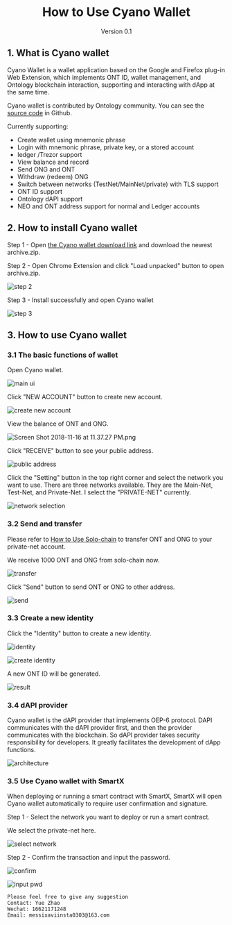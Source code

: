<h1 align="center">How to Use Cyano Wallet</h1>
<p align="center" class="version">Version 0.1</p>

## 1. What is Cyano wallet
Cyano Wallet is a wallet application based on the Google and Firefox plug-in Web Extension, which implements ONT ID, wallet management, and Ontology blockchain interaction, supporting and interacting with dApp at the same time.

Cyano wallet is contributed by Ontology community. You can see the [source code](https://github.com/OntologyCommunityDevelopers/cyano-wallet) in Github.

Currently supporting:
- Create wallet using mnemonic phrase
- Login with mnemonic phrase, private key, or a stored account
- ledger /Trezor support
- View balance and record
- Send ONG and ONT
- Withdraw (redeem) ONG
- Switch between networks (TestNet/MainNet/private) with TLS support
- ONT ID support
- Ontology dAPI support
- NEO and ONT address support for normal and Ledger accounts

## 2. How to install Cyano wallet

Step 1 - Open [the Cyano wallet download link](https://github.com/OntologyCommunityDevelopers/cyano-wallet/releases) and download the newest archive.zip.

Step 2 - Open Chrome Extension and click "Load unpacked" button to open archive.zip.

![step 2](https://upload-images.jianshu.io/upload_images/150344-5c47926e08c12a0e.png?imageMogr2/auto-orient/strip%7CimageView2/2/w/1240)

Step 3 - Install successfully and open Cyano wallet

![step 3](https://upload-images.jianshu.io/upload_images/150344-d8b87c2a6d603789.png?imageMogr2/auto-orient/strip%7CimageView2/2/w/1240)

## 3. How to use Cyano wallet

### 3.1 The basic functions of wallet

Open Cyano wallet.

![main ui](https://upload-images.jianshu.io/upload_images/150344-277197d1b48e6e63.png?imageMogr2/auto-orient/strip%7CimageView2/2/w/1240)

Click "NEW ACCOUNT" button to create new account.

![create new account](https://upload-images.jianshu.io/upload_images/150344-1c3df27751e2dfad.png?imageMogr2/auto-orient/strip%7CimageView2/2/w/1240)

View the balance of ONT and ONG.

![Screen Shot 2018-11-16 at 11.37.27 PM.png](https://upload-images.jianshu.io/upload_images/150344-1537de22f462a4c9.png?imageMogr2/auto-orient/strip%7CimageView2/2/w/1240)

Click "RECEIVE" button to see your public address.

![public address](https://upload-images.jianshu.io/upload_images/150344-1baf2b912e9769d1.png?imageMogr2/auto-orient/strip%7CimageView2/2/w/1240)

Click the "Setting" button in the top right corner and select the network you want to use. There are three networks available. They are the Main-Net, Test-Net, and Private-Net. I select the "PRIVATE-NET" currently. 

![network selection](https://upload-images.jianshu.io/upload_images/150344-bbad79b5fc9fc56a.png?imageMogr2/auto-orient/strip%7CimageView2/2/w/1240)

### 3.2 Send and transfer

Please refer to [How to Use Solo-chain](https://github.com/punicasuite/tutorials/blob/master/toolkits-docs/course02-How%20to%20Use%20Solo-chain.md) to transfer ONT and ONG to your private-net account.

We receive 1000 ONT and ONG from solo-chain now.

![transfer](https://upload-images.jianshu.io/upload_images/150344-f5085028f45f667e.png?imageMogr2/auto-orient/strip%7CimageView2/2/w/1240)

Click "Send" button to send ONT or ONG to other address.

![send](https://upload-images.jianshu.io/upload_images/150344-585bb9cad72372b4.png?imageMogr2/auto-orient/strip%7CimageView2/2/w/1240)

### 3.3 Create a new identity

Click the "Identity" button to create a new identity.

![identity](https://upload-images.jianshu.io/upload_images/150344-c7e8a7c05c9859e6.png?imageMogr2/auto-orient/strip%7CimageView2/2/w/1240)

![create identity](https://upload-images.jianshu.io/upload_images/150344-d17e8b6b8f36d623.png?imageMogr2/auto-orient/strip%7CimageView2/2/w/1240)

A new ONT ID will be generated.

![result](https://upload-images.jianshu.io/upload_images/150344-979f49a965133fb8.png?imageMogr2/auto-orient/strip%7CimageView2/2/w/1240)

### 3.4 dAPI provider 

Cyano wallet is the dAPI provider that implements OEP-6 protocol. DAPI communicates with the dAPI provider first, and then the provider communicates with the blockchain. So dAPI provider takes security responsibility for developers. It greatly facilitates the development of dApp functions.

![architecture](https://upload-images.jianshu.io/upload_images/150344-44f1c519eb2d5eb3.png?imageMogr2/auto-orient/strip%7CimageView2/2/w/1240)

### 3.5 Use Cyano wallet with SmartX

When deploying or running a smart contract with SmartX, SmartX will open Cyano wallet automatically to require user confirmation and signature. 

Step 1 - Select the network you want to deploy or run a smart contract.

We select the private-net here.

![select network](https://upload-images.jianshu.io/upload_images/150344-a1551dadda270fb9.png?imageMogr2/auto-orient/strip%7CimageView2/2/w/1240)

Step 2 - Confirm the transaction and input the password.

![confirm](https://upload-images.jianshu.io/upload_images/150344-5cd8364317db7717.png?imageMogr2/auto-orient/strip%7CimageView2/2/w/1240)

![input pwd](https://upload-images.jianshu.io/upload_images/150344-a57a9f7ef6c14c07.png?imageMogr2/auto-orient/strip%7CimageView2/2/w/1240)

```
Please feel free to give any suggestion
Contact: Yue Zhao 
Wechat: 16621171248
Email: messixaviinsta0303@163.com
```
